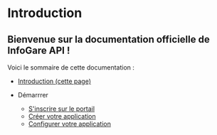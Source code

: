 # Introduction

## Bienvenue sur la documentation officielle de InfoGare API !

Voici le sommaire de cette documentation : 

  * [Introduction (cette page)](/)

  * Démarrrer
    * [S'inscrire sur le portail](/getting-started/signin-to-portal)
    * [Créer votre application](/getting-started/create-app)
    * [Configurer votre application](/getting-started/configure-app)
